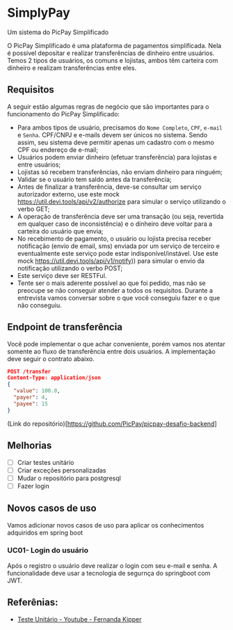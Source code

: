 # SimplyPay 
Um sistema do PicPay Simplificado

O PicPay Simplificado é uma plataforma de pagamentos simplificada. Nela é possível depositar e realizar transferências de dinheiro entre usuários. Temos 2 tipos de usuários, os comuns e lojistas, ambos têm carteira com dinheiro e realizam transferências entre eles.

## Requisitos
A seguir estão algumas regras de negócio que são importantes para o funcionamento do PicPay Simplificado:

- Para ambos tipos de usuário, precisamos do ```Nome Completo```, ```CPF```, ```e-mail``` e ```Senha```. CPF/CNPJ e e-mails devem ser únicos no sistema. Sendo assim, seu sistema deve permitir apenas um cadastro com o mesmo CPF ou endereço de e-mail;
- Usuários podem enviar dinheiro (efetuar transferência) para lojistas e entre usuários;
- Lojistas só recebem transferências, não enviam dinheiro para ninguém;
- Validar se o usuário tem saldo antes da transferência;
- Antes de finalizar a transferência, deve-se consultar um serviço autorizador externo, use este mock https://util.devi.tools/api/v2/authorize para simular o serviço utilizando o verbo GET;
- A operação de transferência deve ser uma transação (ou seja, revertida em qualquer caso de inconsistência) e o dinheiro deve voltar para a carteira do usuário que envia;
- No recebimento de pagamento, o usuário ou lojista precisa receber notificação (envio de email, sms) enviada por um serviço de terceiro e eventualmente este serviço pode estar indisponível/instável. Use este mock https://util.devi.tools/api/v1/notify)) para simular o envio da notificação utilizando o verbo POST;
- Este serviço deve ser RESTFul.
- Tente ser o mais aderente possível ao que foi pedido, mas não se preocupe se não conseguir atender a todos os requisitos. Durante a entrevista vamos conversar sobre o que você conseguiu fazer e o que não conseguiu.

## Endpoint de transferência
Você pode implementar o que achar conveniente, porém vamos nos atentar somente ao fluxo de transferência entre dois usuários. A implementação deve seguir o contrato abaixo.

```json
POST /transfer
Content-Type: application/json
{
  "value": 100.0,
  "payer": 4,
  "payee": 15
}
```

(Link do repositório)[https://github.com/PicPay/picpay-desafio-backend]


## Melhorias
- [ ] Criar testes unitário 
- [ ] Criar exceções personalizadas
- [ ] Mudar o repositório para postgresql
- [ ] Fazer login

## Novos casos de uso
 
Vamos adicionar novos casos de uso para aplicar os conhecimentos adquiridos em spring boot

### UC01- Login do usuário
Após o registro o usuário deve realizar o login com seu e-mail e senha.
A funcionalidade deve usar a tecnologia de segurnça do springboot com JWT.


## Referênias:

- [Teste Unitário - Youtube - Fernanda Kipper](https://www.youtube.com/watch?v=T6ChO8LQxRE&list=PLNCSWIsR6ADISYlzI7POWQqYQ8x0VwNqh&index=8)